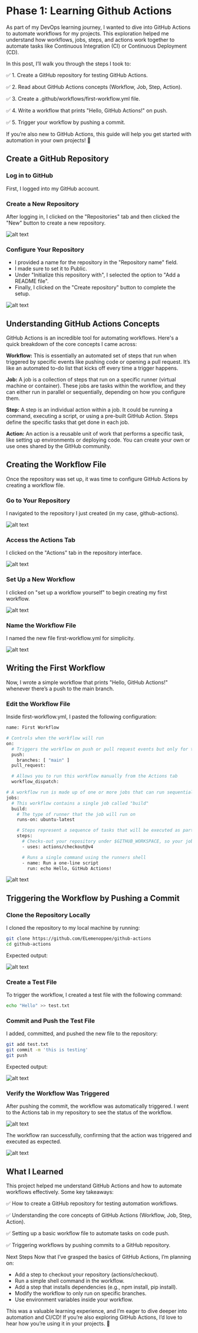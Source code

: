 # Phase 1: Learning Github Actions

As part of my DevOps learning journey, I wanted to dive into GitHub Actions to automate workflows for my projects. This exploration helped me understand how workflows, jobs, steps, and actions work together to automate tasks like Continuous Integration (CI) or Continuous Deployment (CD).

In this post, I’ll walk you through the steps I took to:

✅ 1. Create a GitHub repository for testing GitHub Actions.

✅ 2. Read about GitHub Actions concepts (Workflow, Job, Step, Action).

✅ 3. Create a .github/workflows/first-workflow.yml file.

✅ 4. Write a workflow that prints "Hello, GitHub Actions!" on push.

✅ 5. Trigger your workflow by pushing a commit.

If you’re also new to GitHub Actions, this guide will help you get started with automation in your own projects! 🚀

## Create a GitHub Repository

### Log in to GitHub

First, I logged into my GitHub account.

### Create a New Repository

After logging in, I clicked on the "Repositories" tab and then clicked the "New" button to create a new repository.

![alt text](images/image.png)

### Configure Your Repository

+ I provided a name for the repository in the "Repository name" field.
+ I made sure to set it to Public.
+ Under "Initialize this repository with", I selected the option to "Add a README file".
+ Finally, I clicked on the "Create repository" button to complete the setup.

![alt text](images/image-1.png)

## Understanding GitHub Actions Concepts

GitHub Actions is an incredible tool for automating workflows. Here's a quick breakdown of the core concepts I came across:

**Workflow:** This is essentially an automated set of steps that run when triggered by specific events like pushing code or opening a pull request. It’s like an automated to-do list that kicks off every time a trigger happens.

**Job:** A job is a collection of steps that run on a specific runner (virtual machine or container). These jobs are tasks within the workflow, and they can either run in parallel or sequentially, depending on how you configure them.

**Step:** A step is an individual action within a job. It could be running a command, executing a script, or using a pre-built GitHub Action. Steps define the specific tasks that get done in each job.

**Action:** An action is a reusable unit of work that performs a specific task, like setting up environments or deploying code. You can create your own or use ones shared by the GitHub community.

## Creating the Workflow File

Once the repository was set up, it was time to configure GitHub Actions by creating a workflow file.

### Go to Your Repository

I navigated to the repository I just created (in my case, github-actions).

![alt text](images/image-2.png)

### Access the Actions Tab

I clicked on the "Actions" tab in the repository interface.

![alt text](images/image-3.png)

### Set Up a New Workflow

I clicked on "set up a workflow yourself" to begin creating my first workflow.

![alt text](images/image-4.png)

### Name the Workflow File

I named the new file first-workflow.yml for simplicity.

![alt text](images/image-5.png)

## Writing the First Workflow

Now, I wrote a simple workflow that prints "Hello, GitHub Actions!" whenever there’s a push to the main branch.

### Edit the Workflow File

Inside first-workflow.yml, I pasted the following configuration:

```bash
name: First Workflow

# Controls when the workflow will run
on:
  # Triggers the workflow on push or pull request events but only for the "main" branch
  push:
    branches: [ "main" ]
  pull_request:

  # Allows you to run this workflow manually from the Actions tab
  workflow_dispatch:

# A workflow run is made up of one or more jobs that can run sequentially or in parallel
jobs:
  # This workflow contains a single job called "build"
  build:
    # The type of runner that the job will run on
    runs-on: ubuntu-latest

    # Steps represent a sequence of tasks that will be executed as part of the job
    steps:
      # Checks-out your repository under $GITHUB_WORKSPACE, so your job can access it
      - uses: actions/checkout@v4

      # Runs a single command using the runners shell
      - name: Run a one-line script
        run: echo Hello, GitHub Actions!
```

![alt text](images/image-6.png)

## Triggering the Workflow by Pushing a Commit

### Clone the Repository Locally

I cloned the repository to my local machine by running:

```bash
git clone https://github.com/ELemenoppee/github-actions
cd github-actions
```

Expected output:

![alt text](images/image-7.png)

### Create a Test File

To trigger the workflow, I created a test file with the following command:

```bash
echo "Hello" >> test.txt
```

### Commit and Push the Test File

I added, committed, and pushed the new file to the repository:

```bash
git add test.txt
git commit -m 'this is testing'
git push
```

Expected output:

![alt text](images/image-8.png)

### Verify the Workflow Was Triggered

After pushing the commit, the workflow was automatically triggered. I went to the Actions tab in my repository to see the status of the workflow.

![alt text](images/image-9.png)

The workflow ran successfully, confirming that the action was triggered and executed as expected.

![alt text](images/image-10.png)

## What I Learned
This project helped me understand GitHub Actions and how to automate workflows effectively. Some key takeaways:

✅ How to create a GitHub repository for testing automation workflows.

✅ Understanding the core concepts of GitHub Actions (Workflow, Job, Step, Action).

✅ Setting up a basic workflow file to automate tasks on code push.

✅ Triggering workflows by pushing commits to a GitHub repository.

Next Steps
Now that I’ve grasped the basics of GitHub Actions, I’m planning on:

+ Add a step to checkout your repository (actions/checkout).
+ Run a simple shell command in the workflow.
+ Add a step that installs dependencies (e.g., npm install, pip install).
+ Modify the workflow to only run on specific branches.
+ Use environment variables inside your workflow.

This was a valuable learning experience, and I’m eager to dive deeper into automation and CI/CD! If you’re also exploring GitHub Actions, I’d love to hear how you’re using it in your projects. 🚀